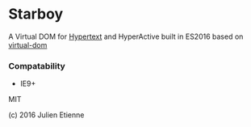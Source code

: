 # Starboy

A Virtual DOM for [Hypertext](https://github.com/julienetie/hypertext) and HyperActive built in ES2016
based on [virtual-dom](https://github.com/Matt-Esch/virtual-dom)


### Compatability
- IE9+ 

MIT 

(c) 2016 Julien Etienne 